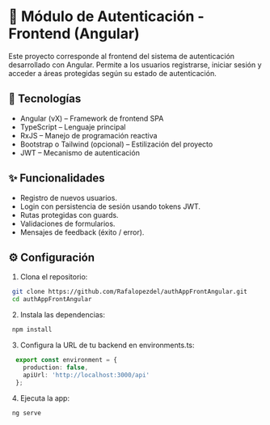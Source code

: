 # 🔐 Módulo de Autenticación - Frontend (Angular)

Este proyecto corresponde al frontend del sistema de autenticación desarrollado con Angular. Permite a los usuarios registrarse, iniciar sesión y acceder a áreas protegidas según su estado de autenticación.

## 🚀 Tecnologías

- Angular (vX) – Framework de frontend SPA
- TypeScript – Lenguaje principal
- RxJS – Manejo de programación reactiva
- Bootstrap o Tailwind (opcional) – Estilización del proyecto
- JWT – Mecanismo de autenticación


## ✨ Funcionalidades

- Registro de nuevos usuarios.
- Login con persistencia de sesión usando tokens JWT.
- Rutas protegidas con guards.
- Validaciones de formularios.
- Mensajes de feedback (éxito / error).

## ⚙️ Configuración

1. Clona el repositorio:
  ```bash
   git clone https://github.com/Rafalopezdel/authAppFrontAngular.git
   cd authAppFrontAngular
   ```
2. Instala las dependencias:
  ```bash
   npm install
   ```
3. Configura la URL de tu backend en environments.ts:
  ```ts
    export const environment = {
      production: false,
      apiUrl: 'http://localhost:3000/api'
    };
  ```
  
4. Ejecuta la app:
  ```bash
   ng serve
  ```




